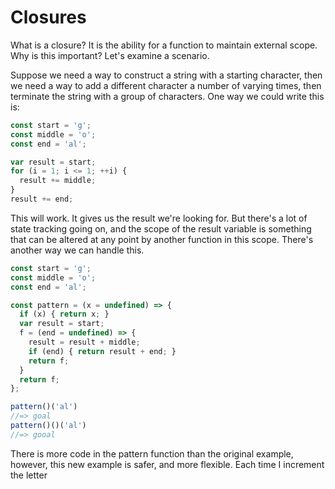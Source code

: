 # Closures

What is a closure? It is the ability for a function to maintain external scope. Why is this important? Let's examine a scenario.

Suppose we need a way to construct a string with a starting character, then we need a way to add a different character a number of varying times, then terminate the string with a group of characters. One way we could write this is:

```javascript
const start = 'g';
const middle = 'o';
const end = 'al';

var result = start;
for (i = 1; i <= 1; ++i) {
  result += middle;
}
result += end;
```

This will work. It gives us the result we're looking for. But there's a lot of state tracking going on, and the scope of the result variable is something that can be altered at any point by another function in this scope. There's another way we can handle this.

```javascript
const start = 'g';
const middle = 'o';
const end = 'al';

const pattern = (x = undefined) => {
  if (x) { return x; }
  var result = start;
  f = (end = undefined) => {
    result = result + middle;
    if (end) { return result + end; }
    return f;
  }
  return f;
};

pattern()('al')
//=> goal
pattern()()('al')
//=> gooal
```

There is more code in the pattern function than the original example, however, this new example is safer, and more flexible. Each time I increment the letter
